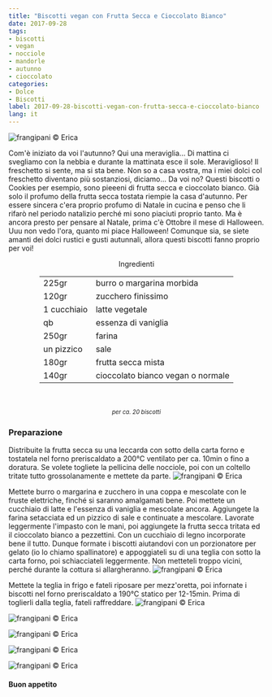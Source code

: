 ```yaml
---
title: "Biscotti vegan con Frutta Secca e Cioccolato Bianco"
date: 2017-09-28
tags:
- biscotti
- vegan
- nocciole
- mandorle
- autunno
- cioccolato
categories:
- Dolce
- Biscotti
label: 2017-09-28-biscotti-vegan-con-frutta-secca-e-cioccolato-bianco
lang: it 
---
```

![](../2017-09-28-biscotti-vegan-con-frutta-secca-e-cioccolato-bianco/header.jpg "frangipani © Erica")

Com'è iniziato da voi l'autunno? Qui una meraviglia... Di mattina ci svegliamo con la nebbia e durante la mattinata esce il sole. Meraviglioso! Il freschetto si sente, ma si sta bene. Non so a casa vostra, ma i miei dolci col freschetto diventano più sostanziosi, diciamo... Da voi no? Questi biscotti o Cookies per esempio, sono pieeeni di frutta secca e cioccolato bianco. Già solo il profumo della frutta secca tostata riempie la casa d'autunno. Per essere sincera c'era proprio profumo di Natale in cucina e penso che li rifarò nel periodo natalizio perché mi sono piaciuti proprio tanto. Ma è ancora presto per pensare al Natale, prima c'è Ottobre il mese di Halloween. Uuu non vedo l'ora, quanto mi piace Halloween! Comunque sia, se siete amanti dei dolci rustici e gusti autunnali, allora questi biscotti fanno proprio per voi!

<div id="wrapper" style="text-align: center">
  <div id="yourdiv" style="display: inline-block;">
    <div class="ingredients">
      <div class="ingredients-title">Ingredienti</div>
      <table>
        <tbody>
          <tr>
            <td>225gr</td>
            <td>burro o margarina morbida</td>
          </tr>
          <tr>
            <td>120gr</td>
            <td>zucchero finissimo</td>
          </tr>
          <tr>
            <td>1 cucchiaio</td>
            <td>latte vegetale</td>
          </tr>
          <tr>
            <td>qb</td>
            <td>essenza di vaniglia</td>
          </tr>
          <tr>
            <td>250gr</td>
            <td>farina</td>
          </tr>
          <tr>
            <td>un pizzico</td>
            <td>sale</td>
          </tr>
          <tr>
            <td>180gr</td>
            <td>frutta secca mista</td>
          </tr>
          <tr>
            <td>140gr</td>
            <td>cioccolato bianco vegan o normale</td>
          </tr>
        </tbody>
      </table>
      <br></br>
      <i class="pull-right" style="font-size: 80%;">per ca. 20 biscotti</i>
    </div>
  </div>
</div>


<h3>
  <font color="grey">
    <i class="fa-solid fa-gears"></i>
  </font> Preparazione
</h3>

Distribuite la frutta secca su una leccarda con sotto della carta forno e tostatela nel forno preriscaldato a 200°C ventilato per ca. 10min o fino a doratura. Se volete togliete la pellicina delle nocciole, poi con un coltello tritate tutto grossolanamente e mettete da parte.
![](../2017-09-28-biscotti-vegan-con-frutta-secca-e-cioccolato-bianco/fruttasecca.jpg "frangipani © Erica")

Mettete burro o margarina e zucchero in una coppa e mescolate con le fruste elettriche, finché si saranno amalgamati bene. Poi mettete un cucchiaio di latte e l'essenza di vaniglia e mescolate ancora. Aggiungete la farina setacciata ed un pizzico di sale e continuate a mescolare. Lavorate leggermente l'impasto con le mani, poi aggiungete la frutta secca tritata ed il cioccolato bianco a pezzettini. Con un cucchiaio di legno incorporate bene il tutto. Dunque formate i biscotti aiutandovi con un porzionatore per gelato (io lo chiamo spallinatore) e appoggiateli su di una teglia con sotto la carta forno, poi schiacciateli leggermente. Non metteteli troppo vicini, perché durante la cottura si allargheranno.
![](../2017-09-28-biscotti-vegan-con-frutta-secca-e-cioccolato-bianco/teglia.jpg "frangipani © Erica")

Mettete la teglia in frigo e fateli riposare per mezz'oretta, poi infornate i biscotti nel forno preriscaldato a 190°C statico per 12-15min. Prima di toglierli dalla teglia, fateli raffreddare.
![](../2017-09-28-biscotti-vegan-con-frutta-secca-e-cioccolato-bianco/risultato1.jpg "frangipani © Erica")

![](../2017-09-28-biscotti-vegan-con-frutta-secca-e-cioccolato-bianco/risultato2.jpg "frangipani © Erica")

![](../2017-09-28-biscotti-vegan-con-frutta-secca-e-cioccolato-bianco/risultato3.jpg "frangipani © Erica")

![](../2017-09-28-biscotti-vegan-con-frutta-secca-e-cioccolato-bianco/risultato4.jpg "frangipani © Erica")

![](../2017-09-28-biscotti-vegan-con-frutta-secca-e-cioccolato-bianco/risultato5.jpg "frangipani © Erica")

<h4>Buon appetito
  <font color="red">
    <i class="fa-regular fa-face-smile"></i>
  </font>
</h4>